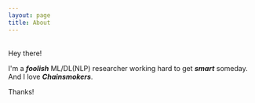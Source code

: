 ```yaml
---
layout: page
title: About
---
```


<br/>Hey there!
<p class="message">
  I'm a <strong><em>foolish</em></strong> ML/DL(NLP) researcher working hard to get <strong><em>smart</em></strong> someday. And I love <strong><em>Chainsmokers</em></strong>.
</p>
Thanks!
